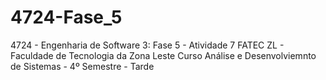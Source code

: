 # 4724-Fase_5
4724 - Engenharia de Software 3: Fase 5 - Atividade 7
FATEC ZL - Faculdade de Tecnologia da Zona Leste
Curso Análise e Desenvolviemnto de Sistemas - 4º Semestre - Tarde
